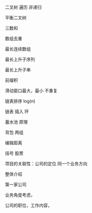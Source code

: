 二叉树 遍历 非递归

平衡二叉树





三数和

数组去重 

最长连续数组

最长上升子序列

最长上升子串

前缀积

滑动窗口最大，最小   不重复

链表排序 log(n)

链表  插入 环

蓄水池  原理


背包  两组

编辑距离


括号  股票




 








项目的关联性：公司的定位
同一个业务方向

整体介绍

第一家公司

业务角度考虑，

公司的职位，工作内容，